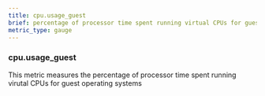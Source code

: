 ```yaml
---
title: cpu.usage_guest
brief: percentage of processor time spent running virtual CPUs for guest operating systems
metric_type: gauge
---
```

### cpu.usage_guest

This metric measures the percentage of processor time spent running virutal CPUs for guest operating systems
